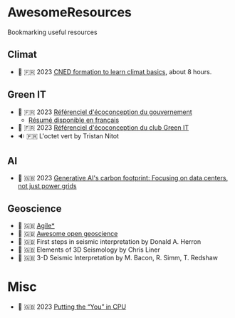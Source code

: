 # AwesomeResources
Bookmarking useful resources

## Climat
- :link:      :fr: 2023 [CNED formation to learn climat basics](https://climat.cned.fr/formations/), about 8 hours.

## Green IT
- :link:      :fr: 2023 [Référenciel d'écoconception du gouvernement](https://ecoresponsable.numerique.gouv.fr/publications/referentiel-general-ecoconception/)
    - [Résumé disponible en français](green-it/referentiel-general-ecoconception.md)
- :link:      :fr: 2023 [Référenciel d'écoconception du club Green IT](https://club.greenit.fr/referentiel.html)
- :sound:     :fr: L'octet vert by Tristan Nitot

## AI
- :link:      :uk: 2023 [Generative AI's carbon footprint: Focusing on data centers, not just power grids](https://www.96layers.ai/p/generative-ai-carbon-emissions-and)

## Geoscience
- :link:      :uk: [Agile*](https://agilescientific.com/)
- :link:      :uk: [Awesome open geoscience](https://github.com/softwareunderground/awesome-open-geoscience)
- :blue_book: :uk: First steps in seismic interpretation by Donald A. Herron
- :blue_book: :uk: Elements of 3D Seismology by Chris Liner
- :blue_book: :uk: 3-D Seismic Interpretation by M. Bacon, R. Simm, T. Redshaw

# Misc
- :link:      :uk: 2023 [Putting the “You” in CPU](https://cpu.land/)
